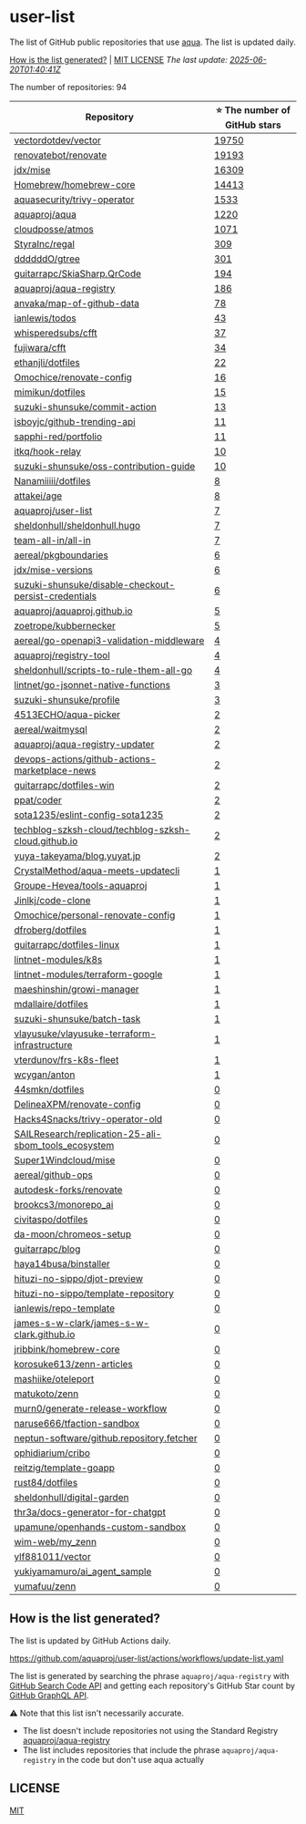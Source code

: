 <!-- DON'T EDIT README.md.
README.md is generated from templates automatically.
Please edit docs/HEADER.md and docs/FOOTER.md and Go code instead.
-->

# user-list

The list of GitHub public repositories that use [aqua](https://aquaproj.github.io/).
The list is updated daily.

[How is the list generated?](#how-is-the-list-generated) | [MIT LICENSE](https://github.com/aquaproj/user-list/blob/main/LICENSE)
_The last update: [2025-06-20T01:40:41Z](https://github.com/aquaproj/user-list/actions/runs/15769347480)_

The number of repositories: 94

Repository | :star: The number of GitHub stars
--- | ---
[vectordotdev/vector](https://github.com/vectordotdev/vector) | [19750](https://github.com/vectordotdev/vector/stargazers)
[renovatebot/renovate](https://github.com/renovatebot/renovate) | [19193](https://github.com/renovatebot/renovate/stargazers)
[jdx/mise](https://github.com/jdx/mise) | [16309](https://github.com/jdx/mise/stargazers)
[Homebrew/homebrew-core](https://github.com/Homebrew/homebrew-core) | [14413](https://github.com/Homebrew/homebrew-core/stargazers)
[aquasecurity/trivy-operator](https://github.com/aquasecurity/trivy-operator) | [1533](https://github.com/aquasecurity/trivy-operator/stargazers)
[aquaproj/aqua](https://github.com/aquaproj/aqua) | [1220](https://github.com/aquaproj/aqua/stargazers)
[cloudposse/atmos](https://github.com/cloudposse/atmos) | [1071](https://github.com/cloudposse/atmos/stargazers)
[StyraInc/regal](https://github.com/StyraInc/regal) | [309](https://github.com/StyraInc/regal/stargazers)
[ddddddO/gtree](https://github.com/ddddddO/gtree) | [301](https://github.com/ddddddO/gtree/stargazers)
[guitarrapc/SkiaSharp.QrCode](https://github.com/guitarrapc/SkiaSharp.QrCode) | [194](https://github.com/guitarrapc/SkiaSharp.QrCode/stargazers)
[aquaproj/aqua-registry](https://github.com/aquaproj/aqua-registry) | [186](https://github.com/aquaproj/aqua-registry/stargazers)
[anvaka/map-of-github-data](https://github.com/anvaka/map-of-github-data) | [78](https://github.com/anvaka/map-of-github-data/stargazers)
[ianlewis/todos](https://github.com/ianlewis/todos) | [43](https://github.com/ianlewis/todos/stargazers)
[whisperedsubs/cfft](https://github.com/whisperedsubs/cfft) | [37](https://github.com/whisperedsubs/cfft/stargazers)
[fujiwara/cfft](https://github.com/fujiwara/cfft) | [34](https://github.com/fujiwara/cfft/stargazers)
[ethanjli/dotfiles](https://github.com/ethanjli/dotfiles) | [22](https://github.com/ethanjli/dotfiles/stargazers)
[Omochice/renovate-config](https://github.com/Omochice/renovate-config) | [16](https://github.com/Omochice/renovate-config/stargazers)
[mimikun/dotfiles](https://github.com/mimikun/dotfiles) | [15](https://github.com/mimikun/dotfiles/stargazers)
[suzuki-shunsuke/commit-action](https://github.com/suzuki-shunsuke/commit-action) | [13](https://github.com/suzuki-shunsuke/commit-action/stargazers)
[isboyjc/github-trending-api](https://github.com/isboyjc/github-trending-api) | [11](https://github.com/isboyjc/github-trending-api/stargazers)
[sapphi-red/portfolio](https://github.com/sapphi-red/portfolio) | [11](https://github.com/sapphi-red/portfolio/stargazers)
[itkq/hook-relay](https://github.com/itkq/hook-relay) | [10](https://github.com/itkq/hook-relay/stargazers)
[suzuki-shunsuke/oss-contribution-guide](https://github.com/suzuki-shunsuke/oss-contribution-guide) | [10](https://github.com/suzuki-shunsuke/oss-contribution-guide/stargazers)
[Nanamiiiii/dotfiles](https://github.com/Nanamiiiii/dotfiles) | [8](https://github.com/Nanamiiiii/dotfiles/stargazers)
[attakei/age](https://github.com/attakei/age) | [8](https://github.com/attakei/age/stargazers)
[aquaproj/user-list](https://github.com/aquaproj/user-list) | [7](https://github.com/aquaproj/user-list/stargazers)
[sheldonhull/sheldonhull.hugo](https://github.com/sheldonhull/sheldonhull.hugo) | [7](https://github.com/sheldonhull/sheldonhull.hugo/stargazers)
[team-all-in/all-in](https://github.com/team-all-in/all-in) | [7](https://github.com/team-all-in/all-in/stargazers)
[aereal/pkgboundaries](https://github.com/aereal/pkgboundaries) | [6](https://github.com/aereal/pkgboundaries/stargazers)
[jdx/mise-versions](https://github.com/jdx/mise-versions) | [6](https://github.com/jdx/mise-versions/stargazers)
[suzuki-shunsuke/disable-checkout-persist-credentials](https://github.com/suzuki-shunsuke/disable-checkout-persist-credentials) | [6](https://github.com/suzuki-shunsuke/disable-checkout-persist-credentials/stargazers)
[aquaproj/aquaproj.github.io](https://github.com/aquaproj/aquaproj.github.io) | [5](https://github.com/aquaproj/aquaproj.github.io/stargazers)
[zoetrope/kubbernecker](https://github.com/zoetrope/kubbernecker) | [5](https://github.com/zoetrope/kubbernecker/stargazers)
[aereal/go-openapi3-validation-middleware](https://github.com/aereal/go-openapi3-validation-middleware) | [4](https://github.com/aereal/go-openapi3-validation-middleware/stargazers)
[aquaproj/registry-tool](https://github.com/aquaproj/registry-tool) | [4](https://github.com/aquaproj/registry-tool/stargazers)
[sheldonhull/scripts-to-rule-them-all-go](https://github.com/sheldonhull/scripts-to-rule-them-all-go) | [4](https://github.com/sheldonhull/scripts-to-rule-them-all-go/stargazers)
[lintnet/go-jsonnet-native-functions](https://github.com/lintnet/go-jsonnet-native-functions) | [3](https://github.com/lintnet/go-jsonnet-native-functions/stargazers)
[suzuki-shunsuke/profile](https://github.com/suzuki-shunsuke/profile) | [3](https://github.com/suzuki-shunsuke/profile/stargazers)
[4513ECHO/aqua-picker](https://github.com/4513ECHO/aqua-picker) | [2](https://github.com/4513ECHO/aqua-picker/stargazers)
[aereal/waitmysql](https://github.com/aereal/waitmysql) | [2](https://github.com/aereal/waitmysql/stargazers)
[aquaproj/aqua-registry-updater](https://github.com/aquaproj/aqua-registry-updater) | [2](https://github.com/aquaproj/aqua-registry-updater/stargazers)
[devops-actions/github-actions-marketplace-news](https://github.com/devops-actions/github-actions-marketplace-news) | [2](https://github.com/devops-actions/github-actions-marketplace-news/stargazers)
[guitarrapc/dotfiles-win](https://github.com/guitarrapc/dotfiles-win) | [2](https://github.com/guitarrapc/dotfiles-win/stargazers)
[ppat/coder](https://github.com/ppat/coder) | [2](https://github.com/ppat/coder/stargazers)
[sota1235/eslint-config-sota1235](https://github.com/sota1235/eslint-config-sota1235) | [2](https://github.com/sota1235/eslint-config-sota1235/stargazers)
[techblog-szksh-cloud/techblog-szksh-cloud.github.io](https://github.com/techblog-szksh-cloud/techblog-szksh-cloud.github.io) | [2](https://github.com/techblog-szksh-cloud/techblog-szksh-cloud.github.io/stargazers)
[yuya-takeyama/blog.yuyat.jp](https://github.com/yuya-takeyama/blog.yuyat.jp) | [2](https://github.com/yuya-takeyama/blog.yuyat.jp/stargazers)
[CrystalMethod/aqua-meets-updatecli](https://github.com/CrystalMethod/aqua-meets-updatecli) | [1](https://github.com/CrystalMethod/aqua-meets-updatecli/stargazers)
[Groupe-Hevea/tools-aquaproj](https://github.com/Groupe-Hevea/tools-aquaproj) | [1](https://github.com/Groupe-Hevea/tools-aquaproj/stargazers)
[Jinlkj/code-clone](https://github.com/Jinlkj/code-clone) | [1](https://github.com/Jinlkj/code-clone/stargazers)
[Omochice/personal-renovate-config](https://github.com/Omochice/personal-renovate-config) | [1](https://github.com/Omochice/personal-renovate-config/stargazers)
[dfroberg/dotfiles](https://github.com/dfroberg/dotfiles) | [1](https://github.com/dfroberg/dotfiles/stargazers)
[guitarrapc/dotfiles-linux](https://github.com/guitarrapc/dotfiles-linux) | [1](https://github.com/guitarrapc/dotfiles-linux/stargazers)
[lintnet-modules/k8s](https://github.com/lintnet-modules/k8s) | [1](https://github.com/lintnet-modules/k8s/stargazers)
[lintnet-modules/terraform-google](https://github.com/lintnet-modules/terraform-google) | [1](https://github.com/lintnet-modules/terraform-google/stargazers)
[maeshinshin/growi-manager](https://github.com/maeshinshin/growi-manager) | [1](https://github.com/maeshinshin/growi-manager/stargazers)
[mdallaire/dotfiles](https://github.com/mdallaire/dotfiles) | [1](https://github.com/mdallaire/dotfiles/stargazers)
[suzuki-shunsuke/batch-task](https://github.com/suzuki-shunsuke/batch-task) | [1](https://github.com/suzuki-shunsuke/batch-task/stargazers)
[vlayusuke/vlayusuke-terraform-infrastructure](https://github.com/vlayusuke/vlayusuke-terraform-infrastructure) | [1](https://github.com/vlayusuke/vlayusuke-terraform-infrastructure/stargazers)
[vterdunov/frs-k8s-fleet](https://github.com/vterdunov/frs-k8s-fleet) | [1](https://github.com/vterdunov/frs-k8s-fleet/stargazers)
[wcygan/anton](https://github.com/wcygan/anton) | [1](https://github.com/wcygan/anton/stargazers)
[44smkn/dotfiles](https://github.com/44smkn/dotfiles) | [0](https://github.com/44smkn/dotfiles/stargazers)
[DelineaXPM/renovate-config](https://github.com/DelineaXPM/renovate-config) | [0](https://github.com/DelineaXPM/renovate-config/stargazers)
[Hacks4Snacks/trivy-operator-old](https://github.com/Hacks4Snacks/trivy-operator-old) | [0](https://github.com/Hacks4Snacks/trivy-operator-old/stargazers)
[SAILResearch/replication-25-ali-sbom_tools_ecosystem](https://github.com/SAILResearch/replication-25-ali-sbom_tools_ecosystem) | [0](https://github.com/SAILResearch/replication-25-ali-sbom_tools_ecosystem/stargazers)
[Super1Windcloud/mise](https://github.com/Super1Windcloud/mise) | [0](https://github.com/Super1Windcloud/mise/stargazers)
[aereal/github-ops](https://github.com/aereal/github-ops) | [0](https://github.com/aereal/github-ops/stargazers)
[autodesk-forks/renovate](https://github.com/autodesk-forks/renovate) | [0](https://github.com/autodesk-forks/renovate/stargazers)
[brookcs3/monorepo_ai](https://github.com/brookcs3/monorepo_ai) | [0](https://github.com/brookcs3/monorepo_ai/stargazers)
[civitaspo/dotfiles](https://github.com/civitaspo/dotfiles) | [0](https://github.com/civitaspo/dotfiles/stargazers)
[da-moon/chromeos-setup](https://github.com/da-moon/chromeos-setup) | [0](https://github.com/da-moon/chromeos-setup/stargazers)
[guitarrapc/blog](https://github.com/guitarrapc/blog) | [0](https://github.com/guitarrapc/blog/stargazers)
[haya14busa/binstaller](https://github.com/haya14busa/binstaller) | [0](https://github.com/haya14busa/binstaller/stargazers)
[hituzi-no-sippo/djot-preview](https://github.com/hituzi-no-sippo/djot-preview) | [0](https://github.com/hituzi-no-sippo/djot-preview/stargazers)
[hituzi-no-sippo/template-repository](https://github.com/hituzi-no-sippo/template-repository) | [0](https://github.com/hituzi-no-sippo/template-repository/stargazers)
[ianlewis/repo-template](https://github.com/ianlewis/repo-template) | [0](https://github.com/ianlewis/repo-template/stargazers)
[james-s-w-clark/james-s-w-clark.github.io](https://github.com/james-s-w-clark/james-s-w-clark.github.io) | [0](https://github.com/james-s-w-clark/james-s-w-clark.github.io/stargazers)
[jribbink/homebrew-core](https://github.com/jribbink/homebrew-core) | [0](https://github.com/jribbink/homebrew-core/stargazers)
[korosuke613/zenn-articles](https://github.com/korosuke613/zenn-articles) | [0](https://github.com/korosuke613/zenn-articles/stargazers)
[mashiike/oteleport](https://github.com/mashiike/oteleport) | [0](https://github.com/mashiike/oteleport/stargazers)
[matukoto/zenn](https://github.com/matukoto/zenn) | [0](https://github.com/matukoto/zenn/stargazers)
[murn0/generate-release-workflow](https://github.com/murn0/generate-release-workflow) | [0](https://github.com/murn0/generate-release-workflow/stargazers)
[naruse666/tfaction-sandbox](https://github.com/naruse666/tfaction-sandbox) | [0](https://github.com/naruse666/tfaction-sandbox/stargazers)
[neptun-software/github.repository.fetcher](https://github.com/neptun-software/github.repository.fetcher) | [0](https://github.com/neptun-software/github.repository.fetcher/stargazers)
[ophidiarium/cribo](https://github.com/ophidiarium/cribo) | [0](https://github.com/ophidiarium/cribo/stargazers)
[reitzig/template-goapp](https://github.com/reitzig/template-goapp) | [0](https://github.com/reitzig/template-goapp/stargazers)
[rust84/dotfiles](https://github.com/rust84/dotfiles) | [0](https://github.com/rust84/dotfiles/stargazers)
[sheldonhull/digital-garden](https://github.com/sheldonhull/digital-garden) | [0](https://github.com/sheldonhull/digital-garden/stargazers)
[thr3a/docs-generator-for-chatgpt](https://github.com/thr3a/docs-generator-for-chatgpt) | [0](https://github.com/thr3a/docs-generator-for-chatgpt/stargazers)
[upamune/openhands-custom-sandbox](https://github.com/upamune/openhands-custom-sandbox) | [0](https://github.com/upamune/openhands-custom-sandbox/stargazers)
[wim-web/my_zenn](https://github.com/wim-web/my_zenn) | [0](https://github.com/wim-web/my_zenn/stargazers)
[ylf881011/vector](https://github.com/ylf881011/vector) | [0](https://github.com/ylf881011/vector/stargazers)
[yukiyamamuro/ai_agent_sample](https://github.com/yukiyamamuro/ai_agent_sample) | [0](https://github.com/yukiyamamuro/ai_agent_sample/stargazers)
[yumafuu/zenn](https://github.com/yumafuu/zenn) | [0](https://github.com/yumafuu/zenn/stargazers)
## How is the list generated?

The list is updated by GitHub Actions daily.

https://github.com/aquaproj/user-list/actions/workflows/update-list.yaml

The list is generated by searching the phrase `aquaproj/aqua-registry` with [GitHub Search Code API](https://docs.github.com/en/rest/search/search?apiVersion=2022-11-28#search-code) and getting each repository's GitHub Star count by [GitHub GraphQL API](https://docs.github.com/graphql).

:warning: Note that this list isn't necessarily accurate.

- The list doesn't include repositories not using the Standard Registry [aquaproj/aqua-registry](https://github.com/aquaproj/aqua-registry)
- The list includes repositories that include the phrase `aquaproj/aqua-registry` in the code but don't use aqua actually

## LICENSE

[MIT](LICENSE)
